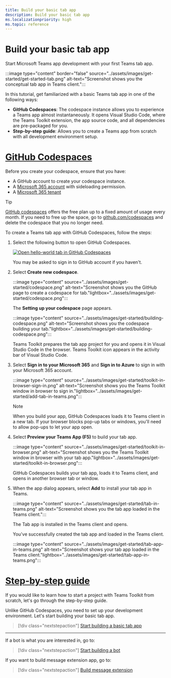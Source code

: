 ```yaml
---
title: Build your basic tab app
description: Build your basic tab app
ms.localizationpriority: high
ms.topic: reference
---
```

# Build your basic tab app

Start Microsoft Teams app development with your first Teams tab app.

:::image type="content" border="false" source="../assets/images/get-started/get-started-tab.png" alt-text="Screenshot shows you the conceptual tab app in Teams client.":::

In this tutorial, get familiarized with a basic Teams tab app in one of the following ways:

* **GitHub Codespaces**: The codespace instance allows you to experience a Teams app almost instantaneously. It opens Visual Studio Code, where the Teams Toolkit extension, the app source code, and all dependencies are pre-packaged for you.
* **Step-by-step guide**: Allows you to create a Teams app from scratch with all development environment setup.

# [GitHub Codespaces](#tab/teamstoolkitcodespaces)

Before you create your codespace, ensure that you have:

* A GitHub account to create your codespace instance.
* A [Microsoft 365 account](https://developer.microsoft.com/microsoft-365/dev-program) with sideloading permission.
* A [Microsoft 365 tenant](../concepts/build-and-test/prepare-your-o365-tenant.md)

> [!TIP]
> [GitHub codespaces](https://github.com/features/codespaces) offers the free plan up to a fixed amount of usage every month. If you need to free up the space, go to [github.com/codespaces](https://github.com/codespaces) and delete the codespace that you no longer need.

To create a Teams tab app with GitHub Codespaces, follow the steps:

1. Select the following button to open GitHub Codespaces.

    <a href="https://github.com/codespaces/new?hide_repo_select=true&ref=v3&repo=348288141&machine=standardLinux32gb&location=WestUs2&devcontainer_path=.devcontainer%2Fhello-world-tab-codespaces%2Fdevcontainer.json&resume=1" target="_blank"><img src="https://github.com/codespaces/badge.svg" alt="Open hello-world tab in GitHub Codespaces"></a>

   You may be asked to sign in to GitHub account if you haven't.

1. Select **Create new codespace**.

   :::image type="content" source="../assets/images/get-started/codespace.png" alt-text="Screenshot shows you the GitHub page to create a codespace for tab."lightbox="../assets/images/get-started/codespace.png":::

   The **Setting up your codespace** page appears.

   :::image type="content" source="../assets/images/get-started/building-codespace.png" alt-text="Screenshot shows you the codespace building your tab."lightbox="../assets/images/get-started/building-codespace.png":::

   Teams Toolkit prepares the tab app project for you and opens it in Visual Studio Code in the browser. Teams Toolkit icon appears in the activity bar of Visual Studio Code.

1. Select **Sign in to your Microsoft 365** and **Sign in to Azure** to sign in with your Microsoft 365 account.

   :::image type="content" source="../assets/images/get-started/toolkit-in-browser-sign-in.png" alt-text="Screenshot shows you the Teams Toolkit window in browser to sign in."lightbox="../assets/images/get-started/add-tab-in-teams.png":::

    > [!NOTE]
    >
    > When you build your app, GitHub Codespaces loads it to Teams client in a new tab. If your browser blocks pop-up tabs or windows, you'll need to allow pop-ups to let your app open.

1. Select **Preview your Teams App (F5)** to build your tab app.

      :::image type="content" source="../assets/images/get-started/toolkit-in-browser.png" alt-text="Screenshot shows you the Teams Toolkit window in browser with your tab app."lightbox="../assets/images/get-started/toolkit-in-browser.png":::

   GitHub Codespaces builds your tab app, loads it to Teams client, and opens in another browser tab or window.

1. When the app dialog appears, select **Add** to install your tab app in Teams.

   :::image type="content" source="../assets/images/get-started/tab-in-teams.png" alt-text="Screenshot shows you the tab app loaded in the Teams client.":::

   The Tab app is installed in the Teams client and opens.

   You've successfully created the tab app and loaded in the Teams client.

   :::image type="content" source="../assets/images/get-started/tab-app-in-teams.png" alt-text="Screenshot shows your tab app loaded in the Teams client."lightbox="../assets/images/get-started/tab-app-in-teams.png":::

# [Step-by-step guide](#tab/step-by-step-guide)

If you would like to learn how to start a project with Teams Toolkit from scratch, let's go through the step-by-step guide.

Unlike GitHub Codespaces, you need to set up your development environment. Let's start building your basic tab app.

> [!div class="nextstepaction"]
> [Start building a basic tab app](../sbs-gs-javascript.yml)

---

If a bot is what you are interested in, go to:

> [!div class="nextstepaction"]
> [Start building a bot](build-notification-bot.md)

If you want to build message extension app, go to:

> [!div class="nextstepaction"]
> [Build message extension](build-message-extension.md)
